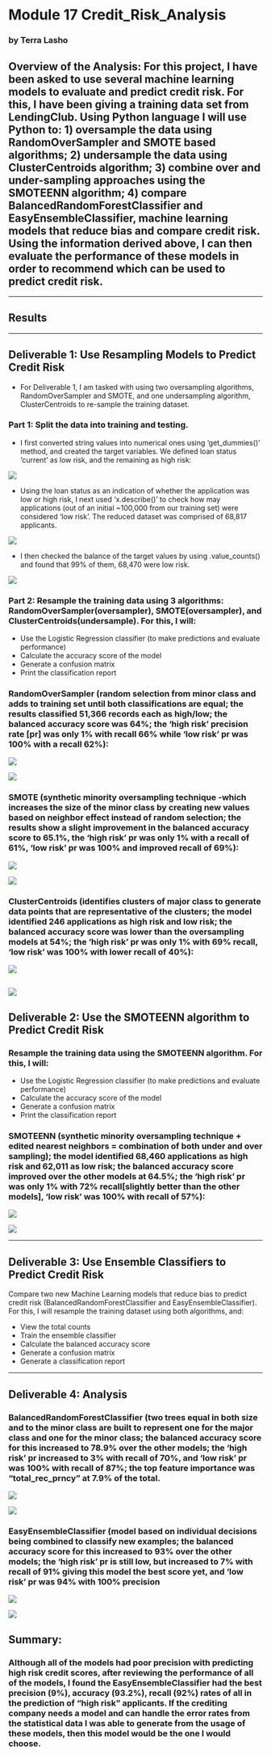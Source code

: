 # Module 17 Credit_Risk_Analysis
### by Terra Lasho 
## Overview of the Analysis: For this project, I have been asked to use several machine learning models to evaluate and predict credit risk.  For this, I have been giving a training data set from LendingClub. Using Python language I will use Python to: 1) oversample the data using RandomOverSampler and SMOTE based algorithms; 2) undersample the data using ClusterCentroids algorithm; 3) combine over and under-sampling approaches using the SMOTEENN algorithm; 4) compare BalancedRandomForestClassifier and EasyEnsembleClassifier, machine learning models that reduce bias and compare credit risk.  Using the information derived above, I can then evaluate the performance of these models in order to recommend which can be used to predict credit risk. 
-----------------------------------------------------------------------------------------------------------------------------------
## Results
------------------------------------------------------------------------------------------------------------------------------------
## Deliverable 1: Use Resampling Models to Predict Credit Risk
-	For Deliverable 1, I am tasked with using two oversampling algorithms, RandomOverSampler and SMOTE, and one undersampling algorithm, ClusterCentroids to re-sample the training dataset.
### Part 1: Split the data into training and testing. 
-	I first converted string values into numerical ones using ‘get_dummies()’ method, and created the target variables.  We defined loan status ‘current’ as low risk, and the remaining as high risk:

![](https://github.com/Beetleee/Credit_Risk_Analysis/blob/main/Resources/Plot1.png)

-	Using the loan status as an indication of whether the application was low or high risk, I next used ‘x.describe()’ to check how may applications (out of an initial ~100,000 from our training set) were considered ‘low risk’. The reduced dataset was comprised of 68,817 applicants.

![](https://github.com/Beetleee/Credit_Risk_Analysis/blob/main/Resources/Plot2.png)

-	I then checked the balance of the target values by using .value_counts() and found that 99% of them, 68,470 were low risk.

![](https://github.com/Beetleee/Credit_Risk_Analysis/blob/main/Resources/Plot3.png)

### Part 2: Resample the training data using 3 algorithms: RandomOverSampler(oversampler), SMOTE(oversampler), and ClusterCentroids(undersample).  For this, I will:
-	Use the Logistic Regression classifier (to make predictions and evaluate performance)
-	 Calculate the accuracy score of the model
-	Generate a confusion matrix
-	Print the classification report
### RandomOverSampler (random selection from minor class and adds to training set until both classifications are equal; the results classified 51,366 records each as high/low; the balanced accuracy score was 64%; the ‘high risk’ precision rate [pr] was only 1% with recall 66% while ‘low risk’ pr was 100% with a  recall 62%):

![](https://github.com/Beetleee/Credit_Risk_Analysis/blob/main/Resources/Plot4.png)

![](https://github.com/Beetleee/Credit_Risk_Analysis/blob/main/Resources/Plot5.png)

### SMOTE (synthetic minority oversampling technique -which increases the size of the minor class by creating new values based on neighbor effect instead of random selection; the results show a slight improvement in the balanced accuracy score to 65.1%, the ‘high risk’ pr was only 1% with a recall of 61%, ‘low risk’ pr was 100% and improved recall of 69%):

![](https://github.com/Beetleee/Credit_Risk_Analysis/blob/main/Resources/Plot6.png)

![](https://github.com/Beetleee/Credit_Risk_Analysis/blob/main/Resources/Plot7.png)

### ClusterCentroids (identifies clusters of major class to generate data points that are representative of the clusters; the model identified 246 applications as high risk and low risk; the balanced accuracy score was lower than the oversampling models at 54%; the ‘high risk’ pr was only 1% with 69% recall, ‘low risk’ was 100% with lower recall of 40%):

![](https://github.com/Beetleee/Credit_Risk_Analysis/blob/main/Resources/Plot8.png)

![](https://github.com/Beetleee/Credit_Risk_Analysis/blob/main/Resources/Plot9.png)
-------------------------------------------------------------------------------------------------------------------------------
## Deliverable 2: Use the SMOTEENN algorithm to Predict Credit Risk
### Resample the training data using the SMOTEENN algorithm. For this, I will:
-	Use the Logistic Regression classifier (to make predictions and evaluate performance)
-	 Calculate the accuracy score of the model
-	Generate a confusion matrix
-	Print the classification report
### SMOTEENN (synthetic minority oversampling technique + edited nearest neighbors = combination of both under and over sampling); the model identified 68,460 applications as high risk and 62,011 as low risk; the balanced accuracy score improved over the other models at 64.5%; the ‘high risk’ pr was only 1% with 72% recall[slightly better than the other models], ‘low risk’ was 100% with recall of 57%):

![](https://github.com/Beetleee/Credit_Risk_Analysis/blob/main/Resources/Plot10.png)

![](https://github.com/Beetleee/Credit_Risk_Analysis/blob/main/Resources/Plot11.png)

---------------------------------------------------------------------------------------------------------------------------------
## Deliverable 3: Use Ensemble Classifiers to Predict Credit Risk
Compare two new Machine Learning models that reduce bias to predict credit risk (BalancedRandomForestClassifier and EasyEnsembleClassifier).  For this, I will resample the training dataset using both algorithms, and:
-	View the total counts
-	Train the ensemble classifier
-	Calculate the balanced accuracy score
-	Generate a confusion matrix
-	Generate a classification report
-----------------------------------------------------------------------------------------------------------------------------------
## Deliverable 4: Analysis
### BalancedRandomForestClassifier (two trees equal in both size and to the minor class are built to represent one for the major class and one for the minor class; the balanced accuracy score for this increased to 78.9% over the other models; the ‘high risk’ pr increased to 3% with recall of 70%, and ‘low risk’ pr was 100% with recall of 87%; the top feature importance was “total_rec_prncy” at 7.9% of the total.

![](https://github.com/Beetleee/Credit_Risk_Analysis/blob/main/Resources/Plot12.png)

![](https://github.com/Beetleee/Credit_Risk_Analysis/blob/main/Resources/Plot13.png)

### EasyEnsembleClassifier (model based on individual decisions being combined to classify new examples;  the balanced accuracy score for this increased to 93% over the other models; the ‘high risk’ pr is still low, but increased to 7% with recall of 91% giving this model the best score yet, and ‘low risk’ pr was 94% with 100% precision
![](https://github.com/Beetleee/Credit_Risk_Analysis/blob/main/Resources/Plot14.png)

![](https://github.com/Beetleee/Credit_Risk_Analysis/blob/main/Resources/Plot15.png)

## Summary:
### Although all of the models had poor precision with predicting high risk credit scores, after reviewing the performance of all of the models, I found the EasyEnsembleClassifier had the best precision (9%), accuracy (93.2%), recall (92%) rates of all in the prediction of “high risk” applicants. If the crediting company needs a model and can handle the error rates from the statistical data I was able to generate from the usage of these models, then this model would be the one I would choose.
